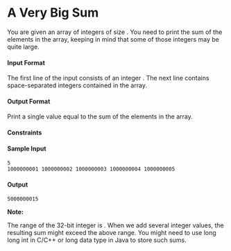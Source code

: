 # A Very Big Sum

You are given an array of integers of size . You need to print the sum of the elements in the array, keeping in mind that some of those integers may be quite large.

#### Input Format
The first line of the input consists of an integer . The next line contains  space-separated integers contained in the array.

#### Output Format
Print a single value equal to the sum of the elements in the array.

#### Constraints


#### Sample Input
```
5
1000000001 1000000002 1000000003 1000000004 1000000005
```

#### Output
```
5000000015
```

__Note:__

The range of the 32-bit integer is .
When we add several integer values, the resulting sum might exceed the above range. You might need to use long long int in C/C++ or long data type in Java to store such sums.
